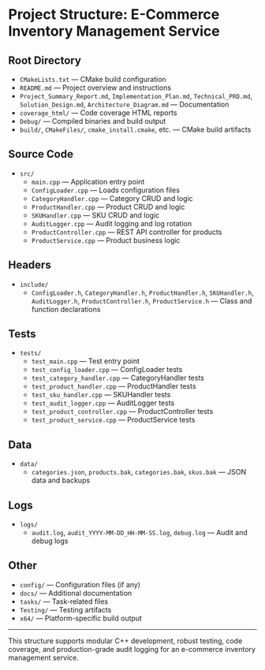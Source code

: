 # Project Structure: E-Commerce Inventory Management Service

## Root Directory
- `CMakeLists.txt` — CMake build configuration
- `README.md` — Project overview and instructions
- `Project_Summary_Report.md`, `Implementation_Plan.md`, `Technical_PRD.md`, `Solution_Design.md`, `Architecture_Diagram.md` — Documentation
- `coverage_html/` — Code coverage HTML reports
- `Debug/` — Compiled binaries and build output
- `build/`, `CMakeFiles/`, `cmake_install.cmake`, etc. — CMake build artifacts

## Source Code
- `src/`
  - `main.cpp` — Application entry point
  - `ConfigLoader.cpp` — Loads configuration files
  - `CategoryHandler.cpp` — Category CRUD and logic
  - `ProductHandler.cpp` — Product CRUD and logic
  - `SKUHandler.cpp` — SKU CRUD and logic
  - `AuditLogger.cpp` — Audit logging and log rotation
  - `ProductController.cpp` — REST API controller for products
  - `ProductService.cpp` — Product business logic

## Headers
- `include/`
  - `ConfigLoader.h`, `CategoryHandler.h`, `ProductHandler.h`, `SKUHandler.h`, `AuditLogger.h`, `ProductController.h`, `ProductService.h` — Class and function declarations

## Tests
- `tests/`
  - `test_main.cpp` — Test entry point
  - `test_config_loader.cpp` — ConfigLoader tests
  - `test_category_handler.cpp` — CategoryHandler tests
  - `test_product_handler.cpp` — ProductHandler tests
  - `test_sku_handler.cpp` — SKUHandler tests
  - `test_audit_logger.cpp` — AuditLogger tests
  - `test_product_controller.cpp` — ProductController tests
  - `test_product_service.cpp` — ProductService tests

## Data
- `data/`
  - `categories.json`, `products.bak`, `categories.bak`, `skus.bak` — JSON data and backups

## Logs
- `logs/`
  - `audit.log`, `audit_YYYY-MM-DD_HH-MM-SS.log`, `debug.log` — Audit and debug logs

## Other
- `config/` — Configuration files (if any)
- `docs/` — Additional documentation
- `tasks/` — Task-related files
- `Testing/` — Testing artifacts
- `x64/` — Platform-specific build output

---
This structure supports modular C++ development, robust testing, code coverage, and production-grade audit logging for an e-commerce inventory management service.

